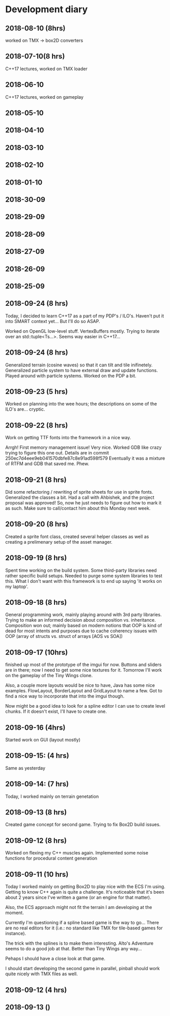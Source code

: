 # Development diary
## 2018-08-10 (8hrs)
worked on TMX -> box2D converters 
## 2018-07-10(8 hrs)
C++17 lectures, worked on TMX loader
## 2018-06-10
C++17 lectures, worked on gameplay
## 2018-05-10
## 2018-04-10
## 2018-03-10
## 2018-02-10
## 2018-01-10
## 2018-30-09
## 2018-29-09
## 2018-28-09
## 2018-27-09
## 2018-26-09
## 2018-25-09

## 2018-09-24 (8 hrs)
Today, I decided to learn C++17 as a part of my PDP's / ILO's. Haven't put it into SMART context yet... But I'll do so ASAP.

Worked on OpenGL low-level stuff. VertexBuffers mostly. Trying to iterate over an std::tuple<Ts...>. Seems way easier in C++17...

## 2018-09-24 (8 hrs)
Generalized terrain (cosine waves) so that it can tilt and tile inifinetely. 
Generalized particle system to have external draw and update functions.
Played around with particle systems. 
Worked on the PDP a bit.

## 2018-09-23 (5 hrs)
Worked on planning into the wee hours; the descriptions on some of the ILO's are... cryptic.

## 2018-09-22 (8 hrs)
Work on getting TTF fonts into the framework in a nice way.

Arrgh! First memory management issue! Very nice. Worked GDB like crazy trying to figure this one out. Details are in
commit 250ec7d4eee9eb041570dbfe87c8e91ad598f579
Eventually it was a mixture of RTFM and GDB that saved me. Phew.

## 2018-09-21 (8 hrs)
Did some refactoring / rewriting of sprite sheets for use in sprite fonts. Generalized the classes a bit.
Had a call with Ahbishek, and the project proposal was approved! So, now he just needs to figure out how to mark it as such.
Make sure to call/contact him about this Monday next week.

## 2018-09-20 (8 hrs)
Created a sprite font class, created several helper classes as well as creating a prelimenary setup of the asset manager. 

## 2018-09-19 (8 hrs)
Spent time working on the build system. Some third-party libraries need rather specific build setups. Needed to purge 
some system libraries to test this. What I don't want with this framework is to end up saying 'it works on my laptop'.

## 2018-09-18 (8 hrs)
General programming work, mainly playing around with 3rd party libraries. Trying to make an informed decision about 
composition vs. inheritance. Composition won out; mainly based on modern notions that OOP is kind of dead for
most intents and purposes due to cache coherency issues with OOP (array of structs vs. struct of arrays [AOS vs SOA])


## 2018-09-17 (10hrs)
finished up most of the prototype of the imgui for now. Buttons and sliders are in there; now I need to
get some nice textures for it. Tomorrow I'll work on the gameplay of the Tiny Wings clone.

Also, a couple more layouts would be nice to have, Java has some nice examples. FlowLayout, BorderLayout
and GridLayout to name a few. Got to find a nice way to incorporate that into the imgui though.

Now might be a good idea to look for a spline editor I can use to create level chunks. If it doesn't exist, I'll have to create one.

## 2018-09-16 (4hrs)
Started work on GUI (layout mostly)

## 2018-09-15: (4 hrs)
Same as yesterday

## 2018-09-14: (7 hrs)
Today, I worked mainly on terrain genetation

## 2018-09-13 (8 hrs)
Created game concept for second game. Trying to fix Box2D build issues.

## 2018-09-12 (8 hrs)
Worked on flexing my C++ muscles again. Implemented some noise functions for procedural 
content generation


## 2018-09-11 (10 hrs)
Today I worked mainly on getting Box2D to play nice with the ECS I'm using. Getting 
to know C++ again is quite a challenge. It's noticeable that it's been about 2 years 
since I've written a game (or an engine for that matter).

Also, the ECS approach might not fit the terrain I am developing at the moment.

Currently I'm questioning if a spline based game is the way to go... There are no real editors
for it (i.e.: no standard like TMX for tile-based games for instance).

The trick with the splines is to make them interesting. Alto's Adventure seems to do 
a good job at that. Better than Tiny Wings any way...

Pehaps I should have a close look at that game.

I should start developing the second game in parallel, pinball should work quite nicely 
with TMX files as well.

## 2018-09-12 (4 hrs)
## 2018-09-13 ()
